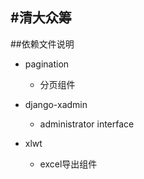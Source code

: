 #清大众筹
----

##依赖文件说明

*	pagination

	*	分页组件

*	django-xadmin

	*	administrator interface

*	xlwt

	*	excel导出组件